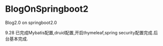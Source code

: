 # BlogOnSpringboot2
Blog2.0 on springboot2.0

9.28 已完成Mybatis配置,druid配置,开启thymeleaf,spring security配置完成.后台基本完成.
